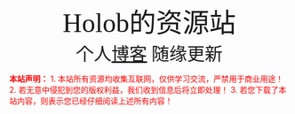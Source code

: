 <center><font face="黑体" size=7>Holob的资源站</font></center>
<center><font face="黑体" size=6>个人<a href="https://holob.github.io">博客</a> 随缘更新</font></center>

﻿<font color=red>**本站声明：**</font>
<font color=red>1. 本站所有资源均收集互联网，仅供学习交流，严禁用于商业用途！</font>
<font color=red>2. 若无意中侵犯到您的版权利益，我们收到信息后将立即处理！</font>
<font color=red>3. 若您下载了本站内容，则表示您已经仔细阅读上述所有内容！</font>
